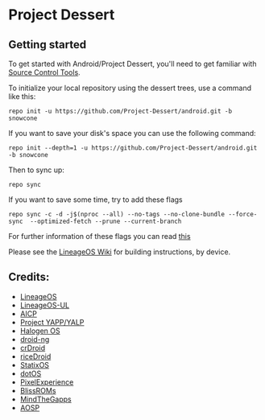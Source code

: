 Project Dessert
===========

Getting started
---------------

To get started with Android/Project Dessert, you'll need to get familiar with [Source Control Tools](https://source.android.com/setup/develop).

To initialize your local repository using the dessert trees, use a command like this:
```
repo init -u https://github.com/Project-Dessert/android.git -b snowcone
```
If you want to save your disk's space you can use the following command:
```
repo init --depth=1 -u https://github.com/Project-Dessert/android.git -b snowcone
```
Then to sync up:
```
repo sync
```
If you want to save some time, try to add these flags
```
repo sync -c -d -j$(nproc --all) --no-tags --no-clone-bundle --force-sync  --optimized-fetch --prune --current-branch
```
For further information of these flags you can read [this](https://github.com/AICP/platform_manifest/#initializing-repository)

Please see the [LineageOS Wiki](https://wiki.lineageos.org/) for building instructions, by device.

Credits:
---
* [LineageOS](https://github.com/LineageOS)
* [LineageOS-UL](https://github.com/LineageOS-UL)
* [AICP](https://github.com/AICP)
* [Project YAPP/YALP](https://github.com/Project-YAPP)
* [Halogen OS](https://github.com/halogenOS)
* [droid-ng](https://github.com/droid-ng)
* [crDroid](https://github.com/crdroidandroid)
* [riceDroid](https://github.com/riceDroid)
* [StatixOS](https://github.com/StatixOS)
* [dotOS](https://github.com/DotOS)
* [PixelExperience](https://github.com/PixelExperience)
* [BlissROMs](https://github.com/BlissROMs)
* [MindTheGapps](https://gitlab.com/MindTheGapps)
* [AOSP](https://source.android.com/)
